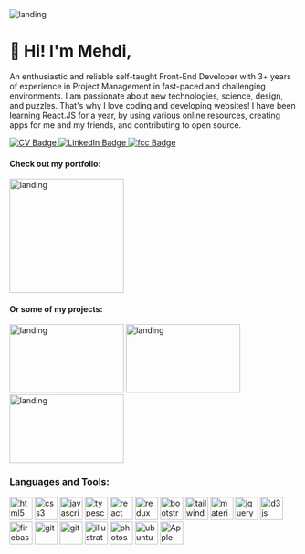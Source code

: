 <img src="https://media-exp1.licdn.com/dms/image/C4E16AQG6K4Qv7pzoDg/profile-displaybackgroundimage-shrink_350_1400/0/1652893900624?e=1675900800&v=beta&t=z69Vv447zdxztxdlOf1bjo9_4SBWxVR-bkdQybuQ2Hg" alt="landing" />

# 👋 Hi! I'm Mehdi,

An enthusiastic and reliable self-taught Front-End Developer with 3+ years of experience in Project Management in fast-paced and challenging environments.
I am passionate about new technologies, science, design, and puzzles. That's why I love coding and developing websites!
I have been learning React.JS for a year, by using various online resources, creating apps for me and my friends, and contributing to open source.

<div id="badges">
  <a href="https://mehdibouaziz.github.io/resume/" target="blank">
    <img src="https://img.shields.io/badge/See_My_CV-40a840?style=for-the-badge&logo=files&logoColor=white" alt="CV Badge"/>
  </a>
  <a href="https://www.linkedin.com/in/mehdi-bouaziz/" target="blank">
    <img src="https://img.shields.io/badge/LinkedIn-blue?style=for-the-badge&logo=linkedin&logoColor=white" alt="LinkedIn Badge"/>
  </a>
  <a href="https://www.freecodecamp.org/MehdiBouaziz" target="blank">
    <img src="https://img.shields.io/badge/freeCodeCamp-black?style=for-the-badge&logo=freecodecamp&logoColor=white" alt="fcc Badge"/>
  </a>
</div>

#### Check out my portfolio:
[<img src="https://media-exp1.licdn.com/dms/image/C4D2DAQFKURFlxCLtgg/profile-treasury-image-shrink_800_800/0/1670265098559?e=1671030000&v=beta&t=S5nMRnynAaiEPrDk2e93flji0egpMEaIYqu0O6W2phM" alt="landing" width="200" title="My portfolio" aria-label="My portfolio" />](https://portfolio-mehdibouaziz.vercel.app/)

#### Or some of my projects:

[<img src="https://portfolio-mehdibouaziz.vercel.app/static/media/recipeapp.db9189d6b9bc02c77388.png" alt="landing" width="200" height="120" title="Recipe App" aria-label="Recipe App" />](https://portfolio-mehdibouaziz.vercel.app/)
[<img src="https://portfolio-mehdibouaziz.vercel.app/static/media/wordle.5ae3dfdd5dccd63b8a5d.png" alt="landing" width="200" height="120" title="Wordle Clone" aria-label="Wordle Clone" />](https://mehdibouaziz.github.io/wordle-clone/)
[<img src="https://portfolio-mehdibouaziz.vercel.app/static/media/houseMarketplace.68f6143dc921015b8430.png" alt="landing" width="200" height="120" title="House Marketplace" aria-label="House Marketplace" />](https://house-marketplace-eight-gamma.vercel.app/)

### Languages and Tools:
<p align="left">

<img src="https://cdn.jsdelivr.net/gh/devicons/devicon/icons/html5/html5-original.svg" alt="html5" width="40" height="40"/>
<img src="https://cdn.jsdelivr.net/gh/devicons/devicon/icons/css3/css3-original.svg" alt="css3" width="40" height="40" />
<img src="https://cdn.jsdelivr.net/gh/devicons/devicon/icons/javascript/javascript-original.svg" alt="javascript" width="40" height="40"/>
<img src="https://cdn.jsdelivr.net/gh/devicons/devicon/icons/typescript/typescript-original.svg" alt="typescript" width="40" height="40"/>
<img src="https://cdn.jsdelivr.net/gh/devicons/devicon/icons/react/react-original.svg" alt="react" width="40" height="40"/>
<img src="https://cdn.jsdelivr.net/gh/devicons/devicon/icons/redux/redux-original.svg" alt="redux" width="40" height="40"/>
<img src="https://cdn.jsdelivr.net/gh/devicons/devicon/icons/bootstrap/bootstrap-original.svg" alt="bootstrap" width="40" height="40"/>
<img src="https://cdn.jsdelivr.net/gh/devicons/devicon/icons/tailwindcss/tailwindcss-plain.svg" alt="tailwindcss" width="40" height="40"/>
<img src="https://cdn.jsdelivr.net/gh/devicons/devicon/icons/materialui/materialui-original.svg" alt="materialui" width="40" height="40"/>
<img src="https://cdn.jsdelivr.net/gh/devicons/devicon/icons/jquery/jquery-plain-wordmark.svg" alt="jquery" width="40" height="40"/>
<img src="https://cdn.jsdelivr.net/gh/devicons/devicon/icons/d3js/d3js-original.svg" alt="d3js" width="40" height="40"/>

<img src="https://www.vectorlogo.zone/logos/firebase/firebase-icon.svg" alt="firebase" width="40" height="40"/>
<img src="https://www.vectorlogo.zone/logos/git-scm/git-scm-icon.svg" alt="git" width="40" height="40"/>
<img src="https://www.vectorlogo.zone/logos/netlify/netlify-icon.svg" alt="git" width="40" height="40"/>
<img src="https://cdn.jsdelivr.net/gh/devicons/devicon/icons/illustrator/illustrator-line.svg" alt="illustrator" width="40" height="40"/>
<img src="https://cdn.jsdelivr.net/gh/devicons/devicon/icons/photoshop/photoshop-line.svg" alt="photoshop" width="40" height="40"/>
<img src="https://cdn.jsdelivr.net/gh/devicons/devicon/icons/ubuntu/ubuntu-plain-wordmark.svg" alt="ubuntu" width="40" height="40"/>
<img src="https://upload.wikimedia.org/wikipedia/commons/3/31/Apple_logo_white.svg" alt="Apple" height="40"/>
